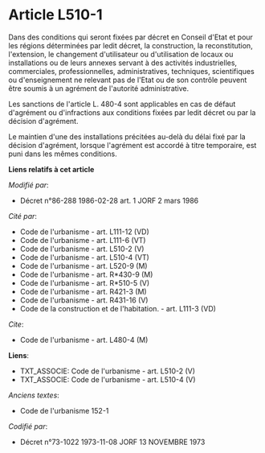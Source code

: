 # Article L510-1

Dans des conditions qui seront fixées par décret en Conseil d'Etat et pour les régions déterminées par ledit décret, la
construction, la reconstitution, l'extension, le changement d'utilisateur ou d'utilisation de locaux ou installations ou de
leurs annexes servant à des activités industrielles, commerciales, professionnelles, administratives, techniques,
scientifiques ou d'enseignement ne relevant pas de l'Etat ou de son contrôle peuvent être soumis à un agrément de l'autorité
administrative.

Les sanctions de l'article L. 480-4 sont applicables en cas de défaut d'agrément ou d'infractions aux conditions fixées par
ledit décret ou par la décision d'agrément.

Le maintien d'une des installations précitées au-delà du délai fixé par la décision d'agrément, lorsque l'agrément est
accordé à titre temporaire, est puni dans les mêmes conditions.

**Liens relatifs à cet article**

_Modifié par_:

  - Décret n°86-288 1986-02-28 art. 1 JORF 2 mars 1986

_Cité par_:

  - Code de l'urbanisme - art. L111-12 (VD)
  - Code de l'urbanisme - art. L111-6 (VT)
  - Code de l'urbanisme - art. L510-2 (V)
  - Code de l'urbanisme - art. L510-4 (VT)
  - Code de l'urbanisme - art. L520-9 (M)
  - Code de l'urbanisme - art. R*430-9 (M)
  - Code de l'urbanisme - art. R*510-5 (V)
  - Code de l'urbanisme - art. R421-3 (M)
  - Code de l'urbanisme - art. R431-16 (V)
  - Code de la construction et de l'habitation. - art. L111-3 (VD)

_Cite_:

  - Code de l'urbanisme - art. L480-4 (M)

**Liens**:

  - TXT_ASSOCIE: Code de l'urbanisme - art. L510-2 (V)
  - TXT_ASSOCIE: Code de l'urbanisme - art. L510-4 (V)

_Anciens textes_:

  - Code de l'urbanisme 152-1

_Codifié par_:

  - Décret n°73-1022 1973-11-08 JORF 13 NOVEMBRE 1973
